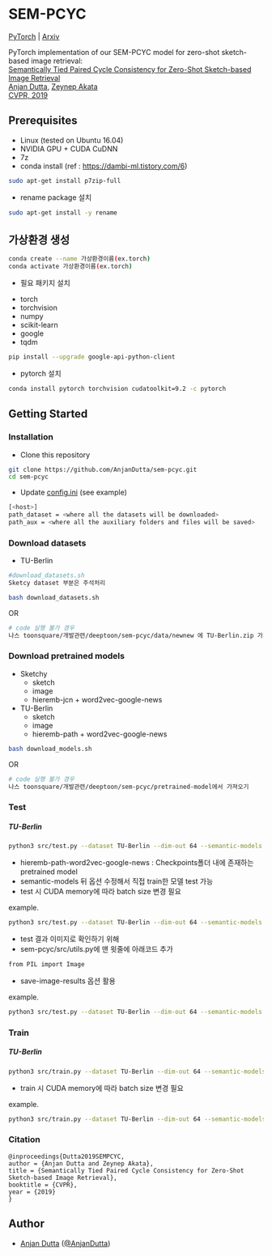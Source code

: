 # SEM-PCYC

[PyTorch](https://pytorch.org/) | [Arxiv](https://arxiv.org/abs/1903.03372)


PyTorch implementation of our SEM-PCYC model for zero-shot sketch-based image retrieval:  
[Semantically Tied Paired Cycle Consistency for Zero-Shot Sketch-based Image Retrieval](https://arxiv.org/abs/1903.03372)  
[Anjan Dutta](https://sites.google.com/site/2adutta/), [Zeynep Akata](https://ivi.fnwi.uva.nl/uvaboschdeltalab/people/zeynep-akata/)  
[CVPR, 2019](http://cvpr2019.thecvf.com/)


## Prerequisites

* Linux (tested on Ubuntu 16.04)
* NVIDIA GPU + CUDA CuDNN
* 7z 
* conda install (ref : https://dambi-ml.tistory.com/6)
```bash
sudo apt-get install p7zip-full
```
* rename package 설치
```bash
sudo apt-get install -y rename
```

## 가상환경 생성
```bash
conda create --name 가상환경이름(ex.torch)
conda activate 가상환경이름(ex.torch)
```
* 필요 패키지 설치
- torch
- torchvision
- numpy
- scikit-learn
- google
- tqdm
```bash
pip install --upgrade google-api-python-client
```
- pytorch 설치 
```bash 
conda install pytorch torchvision cudatoolkit=9.2 -c pytorch
```
## Getting Started

### Installation
* Clone this repository
```bash
git clone https://github.com/AnjanDutta/sem-pcyc.git
cd sem-pcyc

```
* Update [config.ini](https://github.com/AnjanDutta/sem-pcyc/blob/master/config.ini) (see example)
```bash
[<host>]
path_dataset = <where all the datasets will be downloaded>
path_aux = <where all the auxiliary folders and files will be saved>
```
### Download datasets

* TU-Berlin
```bash
#download_datasets.sh
Sketcy dataset 부분은 주석처리
```

```bash
bash download_datasets.sh
```
OR
```bash
# code 실행 불가 경우
나스 toonsquare/개발관련/deeptoon/sem-pcyc/data/newnew 에 TU-Berlin.zip 가져오기 
```
### Download pretrained models
* Sketchy
    * sketch
    * image
    * hieremb-jcn + word2vec-google-news
* TU-Berlin
    * sketch
    * image
    * hieremb-path + word2vec-google-news
```bash
bash download_models.sh
```
OR
```bash
# code 실행 불가 경우
나스 toonsquare/개발관련/deeptoon/sem-pcyc/pretrained-model에서 가져오기 
```
### Test

##### TU-Berlin
```bash
python3 src/test.py --dataset TU-Berlin --dim-out 64 --semantic-models hieremb-path word2vec-google-news
```
- hieremb-path-word2vec-google-news : Checkpoints폴더 내에 존재하는 pretrained model
- semantic-models 뒤 옵션 수정해서 직접 train한 모델 test 가능
- test 시 CUDA memory에 따라 batch size 변경 필요 

example.
```bash
python3 src/test.py --dataset TU-Berlin --dim-out 64 --semantic-models hieremb-path word2vec-google-news --batch-size 64
```
- test 결과 이미지로 확인하기 위해
- sem-pcyc/src/utils.py에 맨 윗줄에 아래코드 추가
```bash
from PIL import Image
```
- save-image-results 옵션 활용

example.
```bash
python3 src/test.py --dataset TU-Berlin --dim-out 64 --semantic-models hieremb-path word2vec-google-news --batch-size 64 --save-image-results
```
### Train

##### TU-Berlin
```bash
python3 src/train.py --dataset TU-Berlin --dim-out 64 --semantic-models word2vec-google-news --epochs 1000 --early-stop 200 --lr 0.0001
```
- train 시 CUDA memory에 따라 batch size 변경 필요 

example.
```bash
python3 src/train.py --dataset TU-Berlin --dim-out 64 --semantic-models word2vec-google-news --epochs 1000 --early-stop 200 --lr 0.0001 --batch-size 64
```

### Citation
```
@inproceedings{Dutta2019SEMPCYC,
author = {Anjan Dutta and Zeynep Akata},
title = {Semantically Tied Paired Cycle Consistency for Zero-Shot Sketch-based Image Retrieval},
booktitle = {CVPR},
year = {2019}
}
```

## Author
* [Anjan Dutta](https://sites.google.com/site/2adutta/) ([@AnjanDutta](https://github.com/AnjanDutta))